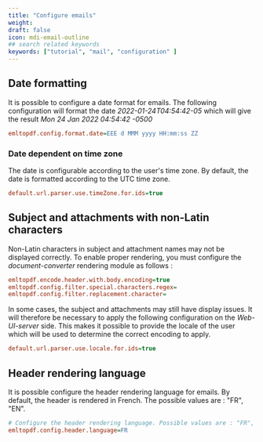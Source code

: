 ```yaml
---
title: "Configure emails"
weight: 
draft: false
icon: mdi-email-outline
## search related keywords
keywords: ["tutorial", "mail", "configuration" ]
---
```


## Date formatting

It is possible to configure a date format for emails. The following configuration will format the date 
*2022-01-24T04:54:42-05* which will give the result *Mon 24 Jan 2022 04:54:42 -0500*


``` cfg
emltopdf.config.format.date=EEE d MMM yyyy HH:mm:ss ZZ
```


### Date dependent on time zone

The date is configurable according to the user's time zone. By default, the date is formatted according to the UTC time zone.


``` cfg
default.url.parser.use.timeZone.for.ids=true
```



## Subject and attachments with non-Latin characters

Non-Latin characters in subject and attachment names may not be displayed correctly. 
To enable proper rendering, you must configure the *document-converter* rendering module as follows :


``` cfg
emltopdf.encode.header.with.body.encoding=true
emltopdf.config.filter.special.characters.regex=
emltopdf.config.filter.replacement.character=
```


In some cases, the subject and attachments may still have display issues. It will therefore be necessary 
to apply the following configuration on the *Web-UI-server* side. This makes it possible to provide the locale of 
the user which will be used to determine the correct encoding to apply.


``` cfg
default.url.parser.use.locale.for.ids=true
```



## Header rendering language

It is possible configure the header rendering language for emails.
By default, the header is rendered in French. The possible values are : "FR", "EN".


``` cfg
# Configure the header rendering language. Possible values are : "FR", "EN".
emltopdf.config.header.language=FR
```